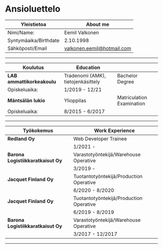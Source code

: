 # Ansioluettelo

| Yleistietoa |    About me        |
|-------------|-------------|
| Nimi/Name:      | Eemil Valkonen |
| Syntymäaika/Birthdate     | 2.10.1998      |
| Sähköposti/Email | valkonen.eemil@hotmail.com      |

***

| Koulutus |   Education         | |
|-------------|-------------|---------|
| **LAB ammattikorkeakoulu**      | Tradenomi (AMK), tietojenkäsittely | Bachelor Degree |
| Opiskeluaika:     | 1/2019 - 12/21      |
| **Mäntsälän lukio** | Ylioppilas      | Matriculation Examination |
| Opiskeluaika: | 8/2015 - 6/2017      |

***

| Työkokemus |  Work Experience    |
|-------------|-------------|
| **Redland Oy**      | Web Developer Trainee |
|     | 1/2021 -      |
| **Barona Logistiikkaratkaisut Oy** | Varastotyöntekijä/Warehouse Operative      |
|  | 3/2019 -     |
| **Jacquet Finland Oy** | Tuotantotyöntekijä/Production Operative      |
|  | 6/2020 - 8/2020     |
| **Jacquet Finland Oy** | Tuotantotyöntekijä/Production Operative      |
|  | 6/2019 - 8/2019     |
| **Barona Logistiikkaratkaisut Oy** | Varastotyöntekijä/Warehouse Operative      |
|  | 3/2017 - 12/2017     |

***
